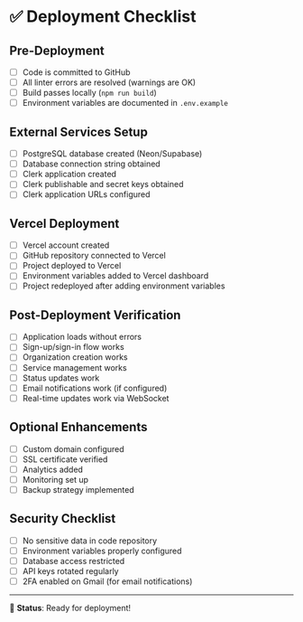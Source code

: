 # ✅ Deployment Checklist

## Pre-Deployment
- [ ] Code is committed to GitHub
- [ ] All linter errors are resolved (warnings are OK)
- [ ] Build passes locally (`npm run build`)
- [ ] Environment variables are documented in `.env.example`

## External Services Setup
- [ ] PostgreSQL database created (Neon/Supabase)
- [ ] Database connection string obtained
- [ ] Clerk application created
- [ ] Clerk publishable and secret keys obtained
- [ ] Clerk application URLs configured

## Vercel Deployment
- [ ] Vercel account created
- [ ] GitHub repository connected to Vercel
- [ ] Project deployed to Vercel
- [ ] Environment variables added to Vercel dashboard
- [ ] Project redeployed after adding environment variables

## Post-Deployment Verification
- [ ] Application loads without errors
- [ ] Sign-up/sign-in flow works
- [ ] Organization creation works
- [ ] Service management works
- [ ] Status updates work
- [ ] Email notifications work (if configured)
- [ ] Real-time updates work via WebSocket

## Optional Enhancements
- [ ] Custom domain configured
- [ ] SSL certificate verified
- [ ] Analytics added
- [ ] Monitoring set up
- [ ] Backup strategy implemented

## Security Checklist
- [ ] No sensitive data in code repository
- [ ] Environment variables properly configured
- [ ] Database access restricted
- [ ] API keys rotated regularly
- [ ] 2FA enabled on Gmail (for email notifications)

---

🎯 **Status**: Ready for deployment! 
 
 